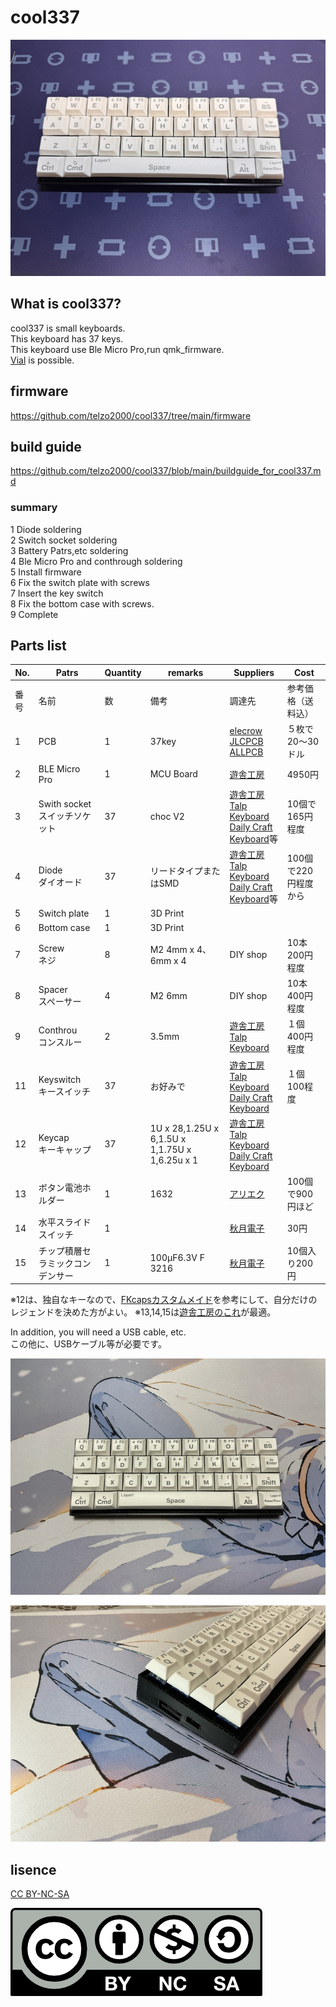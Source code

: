 # cool337

![](img/img00001.jpg)

## What is cool337?

cool337 is small keyboards.
<br>
This keyboard has 37 keys.
<br>
This keyboard use Ble Micro Pro,run qmk_firmware.
<br>
[Vial](https://get.vial.today/) is possible.

## firmware

https://github.com/telzo2000/cool337/tree/main/firmware


## build guide

https://github.com/telzo2000/cool337/blob/main/buildguide_for_cool337.md

### summary

1 Diode soldering
<br>
2 Switch socket soldering
<br>
3  Battery Patrs,etc soldering
<br>
4 Ble Micro Pro and conthrough soldering
<br>
5 Install firmware
<br>
6 Fix the switch plate with screws
<br>
7 Insert the key switch
<br>
8 Fix the bottom case with screws.
<br>
9 Complete
<br>

## Parts list


| No. | Patrs | Quantity | remarks | Suppliers | Cost |
|--|--|--|--|--|--|
|番号|名前|数|備考|調達先|参考価格（送料込）|<br>
|1|PCB|1|37key|[elecrow](https://www.elecrow.com)<br>[JLCPCB](https://jlcpcb.com)<br>[ALLPCB](https://www.allpcb.com)|５枚で20〜30ドル|<br>
|2|BLE Micro Pro|1|MCU Board|[遊舎工房](https://shop.yushakobo.jp/products/ble-micro-pro?variant=37665571340449)|4950円|
|3|Swith socket<br>スイッチソケット|37|choc V2|[遊舎工房](https://yushakobo.jp)<br>[Talp Keyboard](https://talpkeyboard.net)<br>[Daily Craft Keyboard](https://shop.dailycraft.jp)等|10個で165円程度|
|4|Diode<br>ダイオード|37|リードタイプまたはSMD|[遊舎工房](https://yushakobo.jp)<br>[Talp Keyboard](https://talpkeyboard.net)<br>[Daily Craft Keyboard](https://shop.dailycraft.jp)等|100個で220円程度から|
|5|Switch plate|1|3D Print|||
|6|Bottom case|1|3D Print||
|7|Screw<br>ネジ|8|M2 4mm x 4、6mm x 4|DIY shop|10本200円程度|
|8|Spacer<br>スペーサー|4|M2 6mm|DIY shop|10本400円程度|
|9|Conthrou<br>コンスルー|2|3.5mm|[遊舎工房](https://yushakobo.jp)<br>[Talp Keyboard](https://talpkeyboard.net)|１個400円程度|
|11|Keyswitch<br>キースイッチ|37|お好みで|[遊舎工房](https://yushakobo.jp)<br>[Talp Keyboard](https://talpkeyboard.net)<br>[Daily Craft Keyboard](https://shop.dailycraft.jp)|１個100程度|
|12|Keycap<br>キーキャップ|37|1U x 28,1.25U x 6,1.5U x 1,1.75U x 1,6.25u x 1|[遊舎工房](https://yushakobo.jp)<br>[Talp Keyboard](https://talpkeyboard.net)<br>[Daily Craft Keyboard](https://shop.dailycraft.jp)||
|13|ボタン電池ホルダー|1|1632|[アリエク](https://ja.aliexpress.com/item/32744211091.html?spm=a2g0o.order_list.order_list_main.10.2aa6585aqrECYV&gatewayAdapt=glo2jpn)<br>|100個で900円ほど|
|14|水平スライドスイッチ|1||[秋月電子](https://akizukidenshi.com/catalog/g/g115370/)|30円|
|15|チップ積層セラミックコンデンサー |1|100μF6.3V F 3216|[秋月電子](https://akizukidenshi.com/catalog/g/g102151/)|10個入り200円|

※12は、独自なキーなので、[FKcapsカスタムメイド](https://fkcaps.com/custom/GLPFK1)を参考にして、自分だけのレジェンドを決めた方がよい。
※13,14,15は[遊舎工房のこれ](https://shop.yushakobo.jp/products/5623)が最適。

In addition, you will need a USB cable, etc.
<br>
この他に、USBケーブル等が必要です。
<br>


![](img/img00002.jpg)

![](img/img00005.jpg)

## lisence

[CC BY-NC-SA](https://creativecommons.org/licenses/by-nc-sa/4.0/deed.ja)

![](img/by-nc-sa.png)